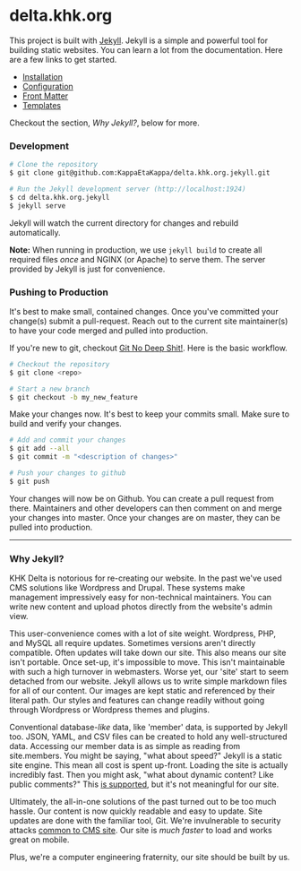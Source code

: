 # delta.khk.org

This project is built with [Jekyll](https://jekyllrb.com/). Jekyll is a simple and powerful tool for building static websites. You can learn a lot from the documentation. Here are a few links to get started.
- [Installation](https://jekyllrb.com/docs/installation/)
- [Configuration](https://jekyllrb.com/docs/configuration/)
- [Front Matter](https://jekyllrb.com/docs/frontmatter/)
- [Templates](https://jekyllrb.com/docs/templates/)

Checkout the section, *Why Jekyll?*, below for more.

### Development
```bash
# Clone the repository
$ git clone git@github.com:KappaEtaKappa/delta.khk.org.jekyll.git

# Run the Jekyll development server (http://localhost:1924)
$ cd delta.khk.org.jekyll
$ jekyll serve
```
Jekyll will watch the current directory for changes and rebuild automatically.

**Note:** When running in production, we use `jekyll build` to create all required files *once* and NGINX (or Apache) to serve them. The server provided by Jekyll is just for convenience.

### Pushing to Production
It's best to make small, contained changes. Once you've committed your change(s) submit a pull-request. Reach out to the current site maintainer(s) to have your code merged and pulled into production.

If you're new to git, checkout [Git No Deep Shit!](http://rogerdudler.github.io/git-guide/). Here is the basic workflow.
```bash
# Checkout the repository
$ git clone <repo>

# Start a new branch
$ git checkout -b my_new_feature
```
Make your changes now. It's best to keep your commits small. Make sure to build and verify your changes.
```bash
# Add and commit your changes
$ git add --all
$ git commit -m "<description of changes>"

# Push your changes to github
$ git push
```
Your changes will now be on Github. You can create a pull request from there. Maintainers and other developers can then comment on and merge your changes into master. Once your changes are on master, they can be pulled into production.

---

### Why Jekyll?
KHK Delta is notorious for re-creating our website. In the past we've used CMS solutions like Wordpress and Drupal. These systems make management impressively easy for non-technical maintainers. You can write new content and upload photos directly from the website's admin view.

This user-convenience comes with a lot of site weight. Wordpress, PHP, and MySQL all require updates. Sometimes versions aren't directly compatible. Often updates will take down our site. This also means our site isn't portable. Once set-up, it's impossible to move. This isn't maintainable with such a high turnover in webmasters. Worse yet, our 'site' start to seem detached from our website. Jekyll allows us to write simple markdown files for all of our content. Our images are kept static and referenced by their literal path. Our styles and features can change readily without going through Wordpress or Wordpress themes and plugins.

Conventional database-*like* data, like 'member' data, is supported by Jekyll too. JSON, YAML, and CSV files can be created to hold any well-structured data. Accessing our member data is as simple as reading from site.members. You might be saying, "what about speed?" Jekyll is a static site engine. This mean all cost is spent up-front. Loading the site is actually incredibly fast. Then you might ask, "what about dynamic content? Like public comments?" This [is supported](https://jekyllrb.com/docs/plugins/), but it's not meaningful for our site.

Ultimately, the all-in-one solutions of the past turned out to be too much hassle. Our content is now quickly readable and easy to update. Site updates are done with the familiar tool, Git.  We're invulnerable to security attacks [common to CMS site](https://www.cvedetails.com/vulnerability-list/vendor_id-2337/product_id-4096/). Our site is *much faster* to load and works great on mobile.

Plus, we're a computer engineering fraternity, our site should be built by us.
